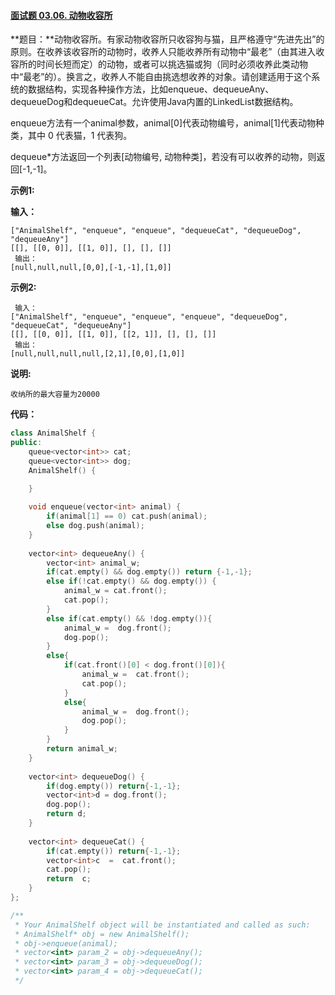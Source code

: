 #### [面试题 03.06. 动物收容所](https://leetcode-cn.com/problems/animal-shelter-lcci/)

**题目：**动物收容所。有家动物收容所只收容狗与猫，且严格遵守“先进先出”的原则。在收养该收容所的动物时，收养人只能收养所有动物中“最老”（由其进入收容所的时间长短而定）的动物，或者可以挑选猫或狗（同时必须收养此类动物中“最老”的）。换言之，收养人不能自由挑选想收养的对象。请创建适用于这个系统的数据结构，实现各种操作方法，比如enqueue、dequeueAny、dequeueDog和dequeueCat。允许使用Java内置的LinkedList数据结构。

enqueue方法有一个animal参数，animal[0]代表动物编号，animal[1]代表动物种类，其中 0 代表猫，1 代表狗。

dequeue*方法返回一个列表[动物编号, 动物种类]，若没有可以收养的动物，则返回[-1,-1]。

**示例1:**

 **输入：**

```
["AnimalShelf", "enqueue", "enqueue", "dequeueCat", "dequeueDog", "dequeueAny"]
[[], [[0, 0]], [[1, 0]], [], [], []]
 输出：
[null,null,null,[0,0],[-1,-1],[1,0]]
```

**示例2:**

```
 输入：
["AnimalShelf", "enqueue", "enqueue", "enqueue", "dequeueDog", "dequeueCat", "dequeueAny"]
[[], [[0, 0]], [[1, 0]], [[2, 1]], [], [], []]
 输出：
[null,null,null,null,[2,1],[0,0],[1,0]]
```

**说明:**

    收纳所的最大容量为20000

**代码：**

```c++
class AnimalShelf {
public:
    queue<vector<int>> cat;
    queue<vector<int>> dog;
    AnimalShelf() {

    }
    
    void enqueue(vector<int> animal) {
        if(animal[1] == 0) cat.push(animal);
        else dog.push(animal);
    }
    
    vector<int> dequeueAny() {
        vector<int> animal_w;
        if(cat.empty() && dog.empty()) return {-1,-1};
        else if(!cat.empty() && dog.empty()) {
            animal_w = cat.front();
            cat.pop();
        }
        else if(cat.empty() && !dog.empty()){
            animal_w =  dog.front();
            dog.pop();
        }
        else{
            if(cat.front()[0] < dog.front()[0]){
                animal_w =  cat.front();
                cat.pop();
            }
            else{
                animal_w =  dog.front();
                dog.pop();
            }
        }
        return animal_w;
    }
    
    vector<int> dequeueDog() {
        if(dog.empty()) return{-1,-1};
        vector<int>d = dog.front();
        dog.pop();
        return d;
    }
    
    vector<int> dequeueCat() {
        if(cat.empty()) return{-1,-1};
        vector<int>c  =  cat.front();
        cat.pop();
        return  c;
    }
};

/**
 * Your AnimalShelf object will be instantiated and called as such:
 * AnimalShelf* obj = new AnimalShelf();
 * obj->enqueue(animal);
 * vector<int> param_2 = obj->dequeueAny();
 * vector<int> param_3 = obj->dequeueDog();
 * vector<int> param_4 = obj->dequeueCat();
 */
```

